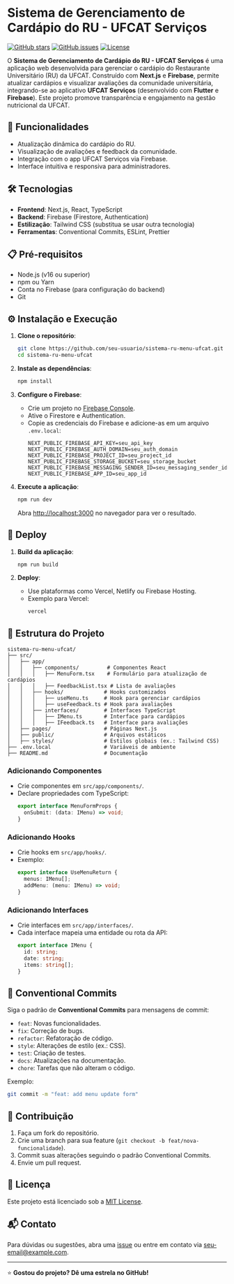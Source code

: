 # Sistema de Gerenciamento de Cardápio do RU - UFCAT Serviços

[![GitHub stars](https://img.shields.io/github/stars/marcospaulor/ru-ufcat-menu)](https://github.com/marcospaulor/ru-ufcat-menu/stargazers)
[![GitHub issues](https://img.shields.io/github/issues/seu-usuario/sistema-ru-menu-ufcat)](https://github.com/marcospaulor/ru-ufcat-menu/issues)
[![License](https://img.shields.io/badge/license-MIT-blue.svg)](LICENSE)

O **Sistema de Gerenciamento de Cardápio do RU - UFCAT Serviços** é uma aplicação web desenvolvida para gerenciar o cardápio do Restaurante Universitário (RU) da UFCAT. Construído com **Next.js** e **Firebase**, permite atualizar cardápios e visualizar avaliações da comunidade universitária, integrando-se ao aplicativo **UFCAT Serviços** (desenvolvido com **Flutter** e **Firebase**). Este projeto promove transparência e engajamento na gestão nutricional da UFCAT.

## 🚀 Funcionalidades

- Atualização dinâmica do cardápio do RU.
- Visualização de avaliações e feedback da comunidade.
- Integração com o app UFCAT Serviços via Firebase.
- Interface intuitiva e responsiva para administradores.

## 🛠️ Tecnologias

- **Frontend**: Next.js, React, TypeScript
- **Backend**: Firebase (Firestore, Authentication)
- **Estilização**: Tailwind CSS (substitua se usar outra tecnologia)
- **Ferramentas**: Conventional Commits, ESLint, Prettier

## 📋 Pré-requisitos

- Node.js (v16 ou superior)
- npm ou Yarn
- Conta no Firebase (para configuração do backend)
- Git

## ⚙️ Instalação e Execução

1. **Clone o repositório**:
   ```bash
   git clone https://github.com/seu-usuario/sistema-ru-menu-ufcat.git
   cd sistema-ru-menu-ufcat
   ```

2. **Instale as dependências**:
   ```bash
   npm install
   ```

3. **Configure o Firebase**:
   - Crie um projeto no [Firebase Console](https://console.firebase.google.com/).
   - Ative o Firestore e Authentication.
   - Copie as credenciais do Firebase e adicione-as em um arquivo `.env.local`:
     ```env
     NEXT_PUBLIC_FIREBASE_API_KEY=seu_api_key
     NEXT_PUBLIC_FIREBASE_AUTH_DOMAIN=seu_auth_domain
     NEXT_PUBLIC_FIREBASE_PROJECT_ID=seu_project_id
     NEXT_PUBLIC_FIREBASE_STORAGE_BUCKET=seu_storage_bucket
     NEXT_PUBLIC_FIREBASE_MESSAGING_SENDER_ID=seu_messaging_sender_id
     NEXT_PUBLIC_FIREBASE_APP_ID=seu_app_id
     ```

4. **Execute a aplicação**:
   ```bash
   npm run dev
   ```
   Abra [http://localhost:3000](http://localhost:3000) no navegador para ver o resultado.

## 🚀 Deploy

1. **Build da aplicação**:
   ```bash
   npm run build
   ```

2. **Deploy**:
   - Use plataformas como Vercel, Netlify ou Firebase Hosting.
   - Exemplo para Vercel:
     ```bash
     vercel
     ```

## 📂 Estrutura do Projeto

```
sistema-ru-menu-ufcat/
├── src/
│   ├── app/
│   │   ├── components/         # Componentes React
│   │   │   ├── MenuForm.tsx    # Formulário para atualização de cardápios
│   │   │   ├── FeedbackList.tsx # Lista de avaliações
│   │   ├── hooks/             # Hooks customizados
│   │   │   ├── useMenu.ts     # Hook para gerenciar cardápios
│   │   │   ├── useFeedback.ts # Hook para avaliações
│   │   ├── interfaces/        # Interfaces TypeScript
│   │   │   ├── IMenu.ts       # Interface para cardápios
│   │   │   ├── IFeedback.ts   # Interface para avaliações
│   ├── pages/                 # Páginas Next.js
│   ├── public/                # Arquivos estáticos
│   ├── styles/                # Estilos globais (ex.: Tailwind CSS)
├── .env.local                 # Variáveis de ambiente
├── README.md                  # Documentação
```

### Adicionando Componentes
- Crie componentes em `src/app/components/`.
- Declare propriedades com TypeScript:
  ```typescript
  export interface MenuFormProps {
    onSubmit: (data: IMenu) => void;
  }
  ```

### Adicionando Hooks
- Crie hooks em `src/app/hooks/`.
- Exemplo:
  ```typescript
  export interface UseMenuReturn {
    menus: IMenu[];
    addMenu: (menu: IMenu) => void;
  }
  ```

### Adicionando Interfaces
- Crie interfaces em `src/app/interfaces/`.
- Cada interface mapeia uma entidade ou rota da API:
  ```typescript
  export interface IMenu {
    id: string;
    date: string;
    items: string[];
  }
  ```

## 📝 Conventional Commits

Siga o padrão de **Conventional Commits** para mensagens de commit:

- `feat`: Novas funcionalidades.
- `fix`: Correção de bugs.
- `refactor`: Refatoração de código.
- `style`: Alterações de estilo (ex.: CSS).
- `test`: Criação de testes.
- `docs`: Atualizações na documentação.
- `chore`: Tarefas que não alteram o código.

Exemplo:
```bash
git commit -m "feat: add menu update form"
```

## 🤝 Contribuição

1. Faça um fork do repositório.
2. Crie uma branch para sua feature (`git checkout -b feat/nova-funcionalidade`).
3. Commit suas alterações seguindo o padrão Conventional Commits.
4. Envie um pull request.

## 📜 Licença

Este projeto está licenciado sob a [MIT License](LICENSE).

## 📬 Contato

Para dúvidas ou sugestões, abra uma [issue](https://github.com/marcospaulor/ru-ufcat-menu/issues) ou entre em contato via [seu-email@example.com](mailto:dev.silva.marcos@gmail.com).

---

⭐ **Gostou do projeto? Dê uma estrela no GitHub!**
